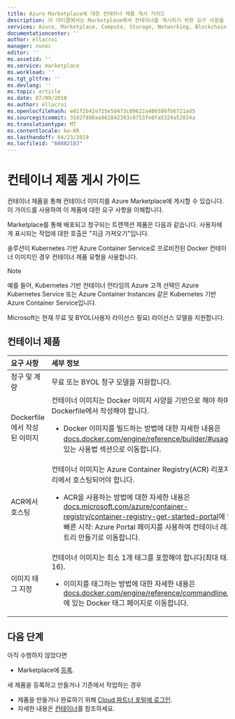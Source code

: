 ```yaml
---
title: Azure Marketplace에 대한 컨테이너 제품 게시 가이드
description: 이 아티클에서는 Marketplace에서 컨테이너를 게시하기 위한 요구 사항을 설명합니다.
services: Azure, Marketplace, Compute, Storage, Networking, Blockchain, Security
documentationcenter: ''
author: ellacroi
manager: nunoc
editor: ''
ms.assetid: ''
ms.service: marketplace
ms.workload: ''
ms.tgt_pltfrm: ''
ms.devlang: ''
ms.topic: article
ms.date: 07/09/2018
ms.author: ellacroi
ms.openlocfilehash: e81f2b42e725e50473c09622a486586fb6721ad5
ms.sourcegitcommit: 3102f886aa962842303c8753fe8fa5324a52834a
ms.translationtype: MT
ms.contentlocale: ko-KR
ms.lasthandoff: 04/23/2019
ms.locfileid: "60882183"
---
```

# <a name="containers-offer-publishing-guide"></a>컨테이너 제품 게시 가이드

컨테이너 제품을 통해 컨테이너 이미지를 Azure Marketplace에 게시할 수 있습니다. 이 가이드를 사용하여 이 제품에 대한 요구 사항을 이해합니다. 

Marketplace를 통해 배포되고 청구되는 트랜잭션 제품은 다음과 같습니다. 사용자에게 표시되는 작업에 대한 호출은 "지금 가져오기"입니다.

솔루션이 Kubernetes 기반 Azure Container Service로 프로비전된 Docker 컨테이너 이미지인 경우 컨테이너 제품 유형을 사용합니다.

>[!NOTE]
>예를 들어, Kubernetes 기반 컨테이너 런타임의 Azure 고객 선택인 Azure Kubernetes Service 또는 Azure Container Instances 같은 Kubernetes 기반 Azure Container Service입니다.  

Microsoft는 현재 무료 및 BYOL(사용자 라이선스 필요) 라이선스 모델을 지원합니다.

## <a name="containers-offer"></a>컨테이너 제품

| 요구 사항 | 세부 정보 |  
|:--- |:--- |  
| 청구 및 계량 | 무료 또는 BYOL 청구 모델을 지원합니다. |  
| Dockerfile에서 작성된 이미지 | 컨테이너 이미지는 Docker 이미지 사양을 기반으로 해야 하며 Dockerfile에서 작성해야 합니다.<ul> <li>Docker 이미지를 빌드하는 방법에 대한 자세한 내용은 [docs.docker.com/engine/reference/builder/#usage](https://docs.docker.com/engine/reference/builder/#usage)에 있는 사용법 섹션으로 이동합니다.</li> </ul> |  
| ACR에서 호스팅 | 컨테이너 이미지는 Azure Container Registry(ACR) 리포지토리에서 호스팅되어야 합니다.<ul> <li>ACR을 사용하는 방법에 대한 자세한 내용은 [docs.microsoft.com/azure/container-registry/container-registry-get-started-portal](https://docs.microsoft.com/azure/container-registry/container-registry-get-started-portal)에 있는 빠른 시작: Azure Portal 페이지를 사용하여 컨테이너 레지스트리 만들기로 이동합니다.</li> </ul> |  
| 이미지 태그 지정 | 컨테이너 이미지는 최소 1개 태그를 포함해야 합니다(최대 태그: 16).<ul> <li>이미지를 태그하는 방법에 대한 자세한 내용은 [docs.docker.com/engine/reference/commandline/tag](https://docs.docker.com/engine/reference/commandline/tag)에 있는 Docker 태그 페이지로 이동합니다.</li> </ul> |  

## <a name="next-steps"></a>다음 단계

아직 수행하지 않았다면 

- Marketplace에 [등록](https://azuremarketplace.microsoft.com/sell).

새 제품을 등록하고 만들거나 기존에서 작업하는 경우

- 제품을 만들거나 완료하기 위해 [Cloud 파트너 포털에 로그인](https://cloudpartner.azure.com).
- 자세한 내용은 [컨테이너](https://docs.microsoft.com/azure/marketplace/cloud-partner-portal/containers/cpp-containers-offer)를 참조하세요.
